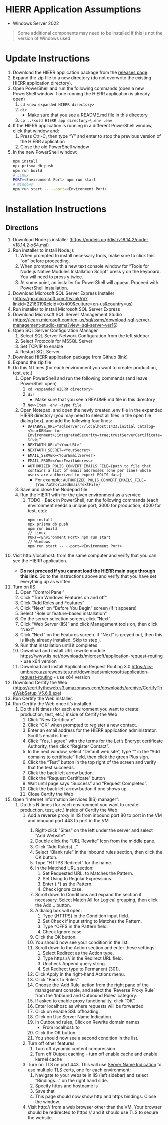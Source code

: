 # HIERR Application Assumptions

- Windows Server 2022

> Some additional components may need to be installed if this is not the version of Windows used

# Update Instructions

1. Download the HIERR application package from the [releases page](https://github.com/CodeWithAloha/HIERR/releases).
1. Expand the zip file to a new directory (do not overwrite the existing HIERR application directory).
1. Open PowerShell and run the following commands (open a new PowerShell window if one running the HIERR application is already open)
   1. `cd <new expanded HIERR directory>`
   1. `dir`
      - Make sure that you see a README.md file in this directory
   1. `cp ..\<old HIERR app directory>\.env .env`
1. If the HIERR application is running in a different PowerShell window, click that window and:
   1. Press Ctrl-C, then type “Y” and enter to stop the previous version of the HIERR application
   1. Close the old PowerShell window
1. In the new PowerShell window:
   ```bash
   npm install
   npx prisma db push
   npm run build
   # Linux
   PORT=<Environment Port> npm run start
   # Windows
   npm run start -- --port=<Environment Port>
   ```

# Installation Instructions

## Directions

1. Download Node.js installer (https://nodejs.org/dist/v18.14.2/node-v18.14.2-x64.msi)
1. Run installer to install Node.js
   1. When prompted to install necessary tools, make sure to click this “on” before proceeding.
   1. When prompted with a new text console window for “Tools for Node.js Native Modules Installation Script” press y on the keyboard. You will need to press y twice.
   1. At some point, an installer for PowerShell will appear. Proceed with PowerShell installation.
1. Download Microsoft SQL Server Express Installer (https://go.microsoft.com/fwlink/p/?linkid=2216019&clcid=0x409&culture=en-us&country=us)
1. Run installer to install Microsoft SQL Server Express
1. Download Microsoft SQL Server Management Studio (https://learn.microsoft.com/en-us/sql/ssms/download-sql-server-management-studio-ssms?view=sql-server-ver16)
1. Open SQL Server Configuration Manager
   1. Select SQL Server Network Configuration from the left sidebar
   1. Select Protocols for MSSQL Server
   1. Set TCP/IP to enable
   1. Restart SQL Server
1. Download HIERR application package from Github (link)
1. Expand the zip file
1. Do this N times (for each environment you want to create: production, test, etc.)
   1. Open PowerShell and run the following commands (and leave PowerShell open)
      1. `cd <expanded HIERR directory>`
      1. `dir`
         - Make sure that you see a README.md file in this directory
      1. `New-Item .env -type file`
   1. Open Notepad, and open the newly created .env file in the expanded HIERR directory (you may need to select all files in the open file dialog box), and add the following four lines:
      - `DATABASE_URL="sqlserver://localhost:1433;initial catalog=<YourDBName for Environment>;integratedSecurity=true;trustServerCertificate=true;"`
      - `NEXTAUTH_URL="<YourURL>"`
      - `NEXTAUTH_SECRET=<YourSecret>`
      - `EMAIL_SERVER=<YourEmailServer>`
      - `EMAIL_FROM=<YourEmailAddress>`
      - `AUTHORIZED_POLIS_CONVERT_EMAILS_FILE={path to file that contains a list of email addresses (one per line) whose users are authorized to export POLIS data}`
        - For example: `AUTHORIZED_POLIS_CONVERT_EMAILS_FILE={YourAuthorizedEmailTextFile}`
   1. Save and close the Nodepad file.
   1. Run the HIERR with for the given environment as a service:
      1. TODO - Back in PowerShell, run the following commands (each environment needs a unique port; 3000 for production, 4000 for test, etc):
         ```
         npm install
         npx prisma db push
         npm run build
         // Linux
         PORT=<Environment Port> npm run start
         // Windows
         npm run start -- --port=<Environment Port>
         ```
1. Visit http://localhost:<Environment port> from the same computer and verify that you can see the HIERR application.
   - **Do not proceed if you cannot load the HIERR main page through this link**. Go to the instructions above and verify that you have set everything up as written.
1. Turn on IIS
   1. Open “Control Panel”
   1. Click “Turn Windows Features on and off”
   1. Click “Add Roles and Features”
   1. Click “Next” on “Before You Begin” screen (if it appears)
   1. Select “Role or feature-based installation”
   1. On the server selection screen, click “Next”.
   1. Click “Web Server (IIS)” and click Management tools on, then click “Next”
   1. Click “Next” on the Features screen. If “Next” is greyed out, then this is likely already installed. Skip to step j.
   1. Run that installation until it completes
   1. Download and install URL rewrite module https://www.iis.net/downloads/microsoft/application-request-routing - use x64 version
   1. Download and install Application Request Routing 3.0 https://iis-umbraco.azurewebsites.net/downloads/microsoft/application-request-routing - use x64 version
1. Download Certify the Web (https://certifytheweb.s3.amazonaws.com/downloads/archive/CertifyTheWebSetup_V5.6.8.exe)
1. Run Certify the Web installer.
1. Run Certify the Web once it’s installed.
   1. Do this N times (for each environment you want to create: production, test, etc.) inside of Certify the Web
      1. Click “New Certificate”
      1. Click “OK” when prompted to register a new contact.
      1. Enter an email address for the HIERR application administrator. Scott’s email is fine.
      1. Click “Yes, I agree” with the terms for the Let’s Encrypt certificate Authority, then click “Register Contact”.
      1. In the next window, select “Default web site”, type “<YourDomainForEnvironment>” in the “Add domains to certificate” field, then click the green Plus sign.
      1. Click the “Test” button in the top right of the screen and verify that the test succeeds.
      1. Click the back left arrow button.
      1. Click the “Request Certificate” button
      1. Wait until page says “Success” and “Request Completed”.
      1. Click the back left arrow button if one shows up.
      1. Close Certify the Web
1. Open “Internet Information Services (IIS) manager”:
   1. Do this N times (for each environment you want to create: production, test, etc.) inside of Certify the Web
      1. Add a reverse proxy in IIS from inbound port 80 to port <Environment port> in the VM and inbound port 443 to port <Environment port> in the VM
         1. Right-click "Sites" on the left under the server and select "Add Website"
         1. Double click the “URL Rewrite” Icon from the middle pane.
         1. Click “Add Rule(s)…”
         1. Select “Blank rule” in the Inbound rules section, then click the OK button.
         1. Type “HTTPS Redirect” for the name.
         1. In the Matched URL section:
            1. Set Requested URL: to Matches the Pattern.
            1. Set Using to Regular Expressions.
            1. Enter (.\*) as the Pattern.
            1. Check Ignore case.
         1. Scroll down to Conditions and expand the section if necessary. Select Match All for Logical grouping, then click the Add… button.
         1. A dialog box will open:
            1. Type {HTTPS} in the Condition input field.
            1. Set Check if input string to Matches the Pattern.
            1. Type ^OFF$ in the Pattern field.
            1. Check Ignore case.
         1. Click the OK button.
         1. You should now see your condition in the list.
         1. Scroll down to the Action section and enter these settings:
            1. Select Redirect as the Action type.
            1. Type https://<Replace with your host name>/ in the Redirect URL field.
            1. Uncheck Append query string.
            1. Set Redirect type to Permanent (301).
         1. Click Apply in the right-hand Actions menu.
         1. Click "Back to Rules"
         1. Choose the ‘Add Rule’ action from the right pane of the management console, and select the ‘Reverse Proxy Rule’ from the ‘Inbound and Outbound Rules’ category.
         1. If asked to enable proxy functionality, click “OK”.
         1. Enter localhost:<Environment port> as where requests will be forwarded
         1. Click on enable SSL offloading.
         1. Click on Use Server Name Indication.
         1. In Outbound rules, Click on Rewrite domain names
            - From localhost:<Environment port> to <YourDomain>
         1. Click the OK button.
         1. You should now see a second condition in the list.
      1. Turn off other features
         1. Turn off dynamic content compression
         1. Turn off Output caching - turn off enable cache and enable kernel cache
      1. Turn on TLS on port 443. This will use [Server Name Indication](https://en.wikipedia.org/wiki/Server_Name_Indication) to use multiple TLS certs, one for each environment:
         1. Navigate to your website in IIS (left sidebar) and select “Bindings…” on the right hand side.
         1. Specify https and hostname is <YourDomain>
         1. Save that
         1. This page should now show http and https bindings. Close the window.
      1. Visit http://<YourDomain> from a web browser other than the VM. Your browser should be redirected to https://<YourDomain> and it should use TLS to secure the website.
